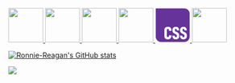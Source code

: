 <p>
<!---
Language: C
-->
    <a href="https://en.wikipedia.org/wiki/C_(programming_language)">
        <img src="https://raw.githubusercontent.com/danielcranney/profileme-dev/refs/heads/main/public/icons/skills/c-colored.svg"  width="69" height="69"/>
    </a>
<!---
Language: CPP
-->
    <a href="https://isocpp.org/">
        <img src="https://raw.githubusercontent.com/danielcranney/profileme-dev/refs/heads/main/public/icons/skills/cplusplus-colored.svg"  width="69" height="69"/>
    </a>
<!---
Language: LUA
-->
    <a href="https://www.lua.org/">
        <img src="https://upload.wikimedia.org/wikipedia/commons/thumb/c/cf/Lua-Logo.svg/600px-Lua-Logo.svg.png?20169107024942"  width="69" height="69"/>
    </a>
<!---
Language: HTML
-->
    <a href="https://developer.mozilla.org/en-US/docs/Web/HTML">
        <img src="https://raw.githubusercontent.com/danielcranney/profileme-dev/refs/heads/main/public/icons/skills/html5-colored.svg"  width="69" height="69"/>
    </a>
<!---
Language: CSS
-->
    <a href="https://developer.mozilla.org/en-US/docs/Web/CSS">
        <img src="https://raw.githubusercontent.com/danielcranney/profileme-dev/refs/heads/main/public/icons/skills/css3-colored.svg"  width="69" height="69"/>
    </a>
<!---
Language: JS
-->
    <a href="https://developer.mozilla.org/en-US/docs/Learn/Getting_started_with_the_web/JavaScript_basics">
        <img src="https://raw.githubusercontent.com/danielcranney/profileme-dev/refs/heads/main/public/icons/skills/javascript-colored.svg"  width="69" height="69"/>
    </a>
</p>

<!---
Total Stars
Total Commits
Total PRs
Total Issues
Contributed to (last year)
-->
<a href="http://www.github.com/Ronnie-Reagan"><img src="https://github-readme-stats.vercel.app/api?username=Ronnie-Reagan&show_icons=true&hide=&count_private=true&title_color=6a0dad&text_color=6a0dad&icon_color=6a0dad&bg_color=000000&hide_border=false&show_icons=true" alt="Ronnie-Reagan's GitHub stats" />
</a>

<!---
total contributions
current streak
longest streak
-->
<a href="http://www.github.com/Ronnie-Reagan"><img src="https://github-readme-streak-stats.herokuapp.com/?user=Ronnie-Reagan&stroke=6a0dad&background=000000&ring=6a0dad&fire=6a0dad&currStreakNum=6a0dad&currStreakLabel=6a0dad&sideNums=6a0dad&sideLabels=6a0dad&dates=6a0dad&hide_border=false" />
</a>
